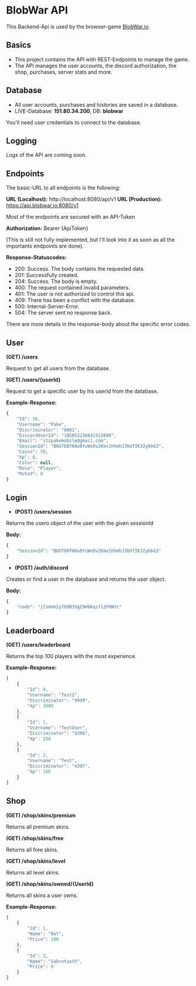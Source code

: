 # BlobWar API
This Backend-Api is used by the browser-game [BlobWar.io](https://blobwar.io).

## Basics
* This project contains the API with REST-Endpoints to manage the game.
* The API manages the user accounts, the discord authorization, the shop, purchases, server stats and more.

## Database
* All user accounts, purchases and histories are saved in a database.
* LIVE-Database: **151.80.34.200**, DB: **blobwar**

You'll need user credentials to connect to the database.

## Logging
Logs of the API are coming soon.

## Endpoints

The basic-URL to all endpoints is the following:

**URL (Localhost):** http://localhost:8080/api/v1
**URL (Production):** https://api.blobwar.io:8080/v1

Most of the endpoints are secured with an API-Token

**Authorization:** Bearer {ApiToken}

(This is still not fully implemented, but I'll look into it as soon as all the importants endpoints are done).


**Response-Statuscodes:**
* 200: Success. The body contains the requested data.
* 201: Successfully created.
* 204: Success. The body is empty.
* 400: The request contained invalid parameters.
* 401: The user is not authorized to control this api.
* 409: There has been a conflict with the database.
* 500: Internal-Server-Error.
* 504: The server sent no response back.

There are more details in the response-body about the specific error codes.

## User

**(GET) /users**

Request to get all users from the database.

**(GET) /users/{userId}**

Request to get a specific user by his userId from the database.

**Example-Response:** 
```javascript
{
    "Id": 58,
    "Username": "Pake",
    "Discriminator": "0001",
    "DiscordUserId": "185053226641522690",
    "Email": "itzpakemobile@gmail.com",
    "SessionId": "BOGTO8fH8o8YuWxDv2Kmx1hhmhJ3bUfIK32ybbG3",
    "Coins": 50,
    "Xp": 0,
    "Color": null,
    "Role": "Player",
    "Muted": 0
}
```

## Login

*  **(POST) /users/session**

Returns the usero object of the user with the given sessionId

**Body:** 
```javascript
{
	"SessionId": "BOGTO8fH8o8YuWxDv2Kmx1hhmhJ3bUfIK32ybbG3"
}
```

* **(POST) /auth/discord**

Creates or find a user in the database and returns the user object.

**Body:** 
```javascript
{
	"code": "jIsmmk2yfD9B35gZ9HbKqsfi2FHNYc"
}
```

## Leaderboard

**(GET) /users/leaderboard**

Returns the top 100 players with the most experience.

**Example-Response:** 
```javascript
[
    {
        "Id": 4,
        "Username": "Test2",
        "Discriminator": "9999",
        "Xp": 3000
    },
    {
        "Id": 1,
        "Username": "TestUser",
        "Discriminator": "4306",
        "Xp": 250
    },
    {
        "Id": 2,
        "Username": "Test",
        "Discriminator": "4307",
        "Xp": 100
    }
]
```

## Shop

**(GET) /shop/skins/premium**

Returns all premium skins.

**(GET) /shop/skins/free**

Returns all free skins.

**(GET) /shop/skins/level**

Returns all level skins.

**(GET) /shop/skins/owned/{UserId}**

Returns all skins a user owns.

**Example-Response:** 
```javascript
[
    {
        "Id": 1,
        "Name": "Bat",
        "Price": 100
    },
    {
        "Id": 2,
        "Name": "Sabretooth",
        "Price": 0
    }
]
```
